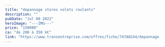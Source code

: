 ```yaml
---
title: "depannage stores volets roulants"
description: ""
pubDate: "Jul 08 2022"
heroImage: "---IMG---"
price: "150000"
ca: "de 200 à 350 k€"
link: "https://www.transentreprise.com/offres/fiche/747A0244/depannage-stores-volets-roulants/auvergne-rhone-alpes/haute-savoie"
---
```

